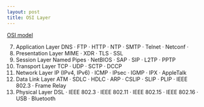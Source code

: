 ```yaml
---
layout: post
title: OSI Layer
---
```

[OSI model](http://en.wikipedia.org/wiki/OSI_model)

7. Application Layer DNS · FTP · HTTP · NTP · SMTP · Telnet · Netconf ·
6. Presentation Layer MIME · XDR · TLS · SSL
5. Session Layer Named Pipes · NetBIOS · SAP · SIP · L2TP · PPTP
4. Transport Layer TCP · UDP · SCTP · DCCP
3. Network Layer IP (IPv4, IPv6) · ICMP · IPsec · IGMP · IPX · AppleTalk
2. Data Link Layer ATM · SDLC · HDLC · ARP · CSLIP · SLIP · PLIP · IEEE 802.3 · Frame Relay
1. Physical Layer DSL · IEEE 802.3 · IEEE 802.11 · IEEE 802.15 · IEEE 802.16 · USB · Bluetooth
